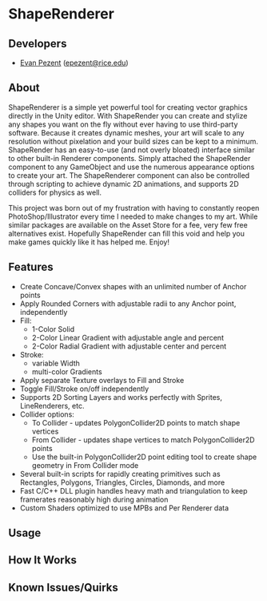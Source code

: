 # ShapeRenderer

## Developers

- [Evan Pezent](http://evanpezent.com) (epezent@rice.edu)

## About

ShapeRenderer is a simple yet powerful tool for creating vector graphics directly in the Unity editor. With ShapeRender you can create and stylize any shapes you want on the fly without ever having to use third-party software. Because it creates dynamic meshes, your art will scale to any resolution without pixelation and your build sizes can be kept to a minimum. ShapeRender has an easy-to-use (and not overly bloated) interface similar to other built-in Renderer components. Simply attached the ShapeRender component to any GameObject and use the numerous appearance options to create your art. The ShapeRenderer component can also be controlled through scripting to achieve dynamic 2D animations, and supports 2D colliders for physics as well.

This project was born out of my frustration with having to constantly reopen PhotoShop/Illustrator every time I needed to make changes to my art. While similar packages are available on the Asset Store for a fee, very few free alternatives exist. Hopefully ShapeRender can fill this void and help you make games quickly like it has helped me. Enjoy!

## Features

- Create Concave/Convex shapes with an unlimited number of Anchor points
- Apply Rounded Corners with adjustable radii to any Anchor point, independently
- Fill:
    - 1-Color Solid
    - 2-Color Linear Gradient with adjustable angle and percent
    - 2-Color Radial Gradient with adjustable center and percent
- Stroke:
    - variable Width
    - multi-color Gradients
- Apply separate Texture overlays to Fill and Stroke
- Toggle Fill/Stroke on/off independently
- Supports 2D Sorting Layers and works perfectly with Sprites, LineRenderers, etc.
- Collider options:
    - To Collider - updates PolygonCollider2D points to match shape vertices
    - From Collider - updates shape vertices to match PolygonCollider2D points
    - Use the built-in PolygonCollider2D point editing tool to create shape geometry in From Collider mode
- Several built-in scripts for rapidly creating primitives such as Rectangles, Polygons, Triangles, Circles, Diamonds, and more
- Fast C/C++ DLL plugin handles heavy math and triangulation to keep framerates reasonably high during animation
- Custom Shaders optimized to use MPBs and Per Renderer data

## Usage

## How It Works

## Known Issues/Quirks

